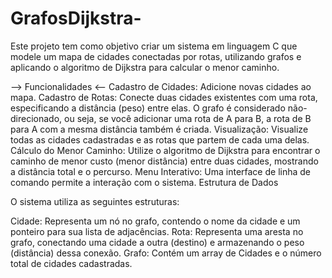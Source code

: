# GrafosDijkstra-
Este projeto tem como objetivo criar um sistema em linguagem C que modele um mapa de cidades conectadas por rotas, utilizando grafos e aplicando o algoritmo de Dijkstra para calcular o menor caminho.

 --> Funcionalidades <--
Cadastro de Cidades: Adicione novas cidades ao mapa.
Cadastro de Rotas: Conecte duas cidades existentes com uma rota, especificando a distância (peso) entre elas. O grafo é considerado não-direcionado, ou seja, se você adicionar uma rota de A para B, a rota de B para A com a mesma distância também é criada.
Visualização: Visualize todas as cidades cadastradas e as rotas que partem de cada uma delas.
Cálculo do Menor Caminho: Utilize o algoritmo de Dijkstra para encontrar o caminho de menor custo (menor distância) entre duas cidades, mostrando a distância total e o percurso.
Menu Interativo: Uma interface de linha de comando permite a interação com o sistema.
Estrutura de Dados

O sistema utiliza as seguintes estruturas:

Cidade: Representa um nó no grafo, contendo o nome da cidade e um ponteiro para sua lista de adjacências.
Rota: Representa uma aresta no grafo, conectando uma cidade a outra (destino) e armazenando o peso (distância) dessa conexão.
Grafo: Contém um array de Cidades e o número total de cidades cadastradas.
